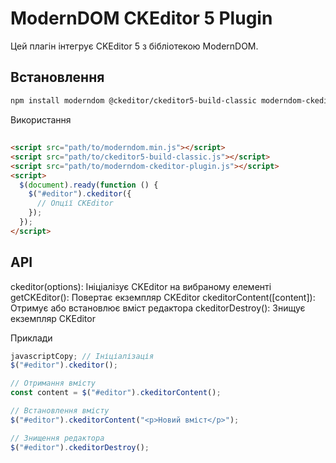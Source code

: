 # ModernDOM CKEditor 5 Plugin

Цей плагін інтегрує CKEditor 5 з бібліотекою ModernDOM.

## Встановлення

```bash
npm install moderndom @ckeditor/ckeditor5-build-classic moderndom-ckeditor-plugin
```

Використання

##

```html <textarea id="editor"></textarea>
<script src="path/to/moderndom.min.js"></script>
<script src="path/to/ckeditor5-build-classic.js"></script>
<script src="path/to/moderndom-ckeditor-plugin.js"></script>
<script>
  $(document).ready(function () {
    $("#editor").ckeditor({
      // Опції CKEditor
    });
  });
</script>
```

## API

ckeditor(options): Ініціалізує CKEditor на вибраному елементі
getCKEditor(): Повертає екземпляр CKEditor
ckeditorContent([content]): Отримує або встановлює вміст редактора
ckeditorDestroy(): Знищує екземпляр CKEditor

Приклади

```javascript
javascriptCopy; // Ініціалізація
$("#editor").ckeditor();

// Отримання вмісту
const content = $("#editor").ckeditorContent();

// Встановлення вмісту
$("#editor").ckeditorContent("<p>Новий вміст</p>");

// Знищення редактора
$("#editor").ckeditorDestroy();
```
